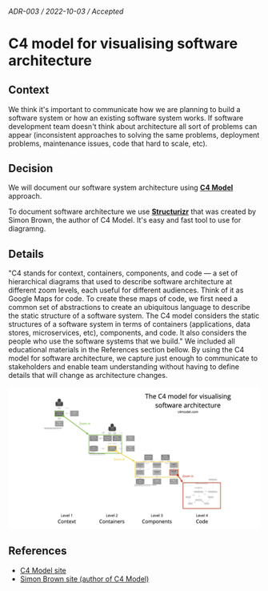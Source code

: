 ###### ADR-003 / 2022-10-03 / Accepted

# C4 model for visualising software architecture

## Context

We think it's important to communicate how we are planning to build a software system or how an existing software system works. If software development team doesn't think about architecture all sort of problems can appear (inconsistent approaches to solving the same problems, deployment problems, maintenance issues, code that hard to scale, etc).

## Decision

We will document our software system architecture using **[C4 Model](https://c4model.com/)** approach.

To document software architecture we use **[Structurizr](https://structurizr.com/)** that was created by Simon Brown, the author of C4 Model. It's easy and fast tool to use for diagramng.

## Details

"C4 stands for context, containers, components, and code — a set of hierarchical diagrams that used to describe software architecture at different zoom levels, each useful for different audiences. Think of it as Google Maps for code. To create these maps of code, we first need a common set of abstractions to create an ubiquitous language to describe the static structure of a software system. The C4 model considers the static structures of a software system in terms of containers (applications, data stores, microservices, etc), components, and code. It also considers the people who use the software systems that we build." We included all educational materials in the References section bellow. By using the C4 model for software architecture, we capture just enough to communicate to stakeholders and enable team understanding without having to define details that will change as architecture changes.

![C4 Overview](../../images/c4-overview.png)

## References

- [C4 Model site](https://c4model.com/)
- [Simon Brown site (author of C4 Model)](https://simonbrown.je/)
